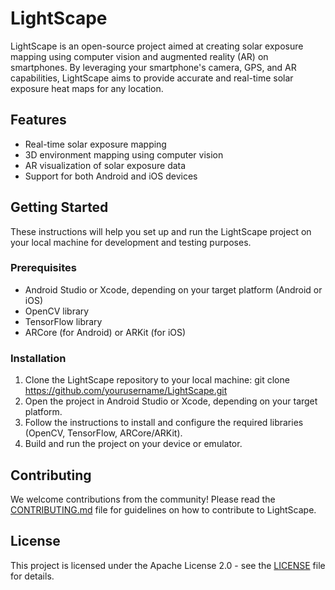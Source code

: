 # LightScape

LightScape is an open-source project aimed at creating solar exposure mapping using computer vision and augmented reality (AR) on smartphones. By leveraging your smartphone's camera, GPS, and AR capabilities, LightScape aims to provide accurate and real-time solar exposure heat maps for any location.

## Features

- Real-time solar exposure mapping
- 3D environment mapping using computer vision
- AR visualization of solar exposure data
- Support for both Android and iOS devices

## Getting Started

These instructions will help you set up and run the LightScape project on your local machine for development and testing purposes.

### Prerequisites

- Android Studio or Xcode, depending on your target platform (Android or iOS)
- OpenCV library
- TensorFlow library
- ARCore (for Android) or ARKit (for iOS)

### Installation

1. Clone the LightScape repository to your local machine:
git clone https://github.com/yourusername/LightScape.git
2. Open the project in Android Studio or Xcode, depending on your target platform.
3. Follow the instructions to install and configure the required libraries (OpenCV, TensorFlow, ARCore/ARKit).
4. Build and run the project on your device or emulator.

## Contributing

We welcome contributions from the community! Please read the [CONTRIBUTING.md](CONTRIBUTING.md) file for guidelines on how to contribute to LightScape.

## License

This project is licensed under the Apache License 2.0 - see the [LICENSE](LICENSE) file for details.
